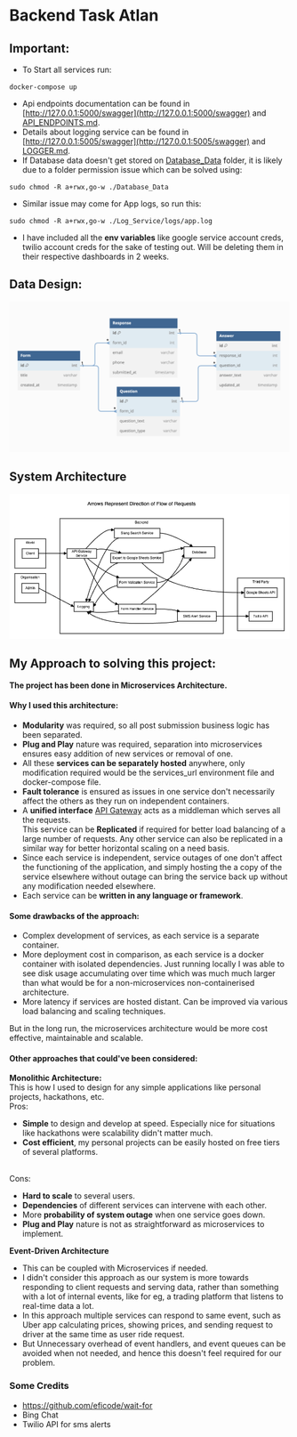 # Backend Task Atlan

## Important:

- To Start all services run:

```
docker-compose up
```

- Api endpoints documentation can be found in [http://127.0.0.1:5000/swagger](http://127.0.0.1:5000/swagger) and [API_ENDPOINTS.md](API_ENDPOINTS.md).
- Details about logging service can be found in [http://127.0.0.1:5005/swagger](http://127.0.0.1:5005/swagger) and [LOGGER.md](LOGGER.md).
- If Database data doesn't get stored on [Database_Data](Database_Data) folder, it is likely due to a folder permission issue which can be solved using:
```
sudo chmod -R a+rwx,go-w ./Database_Data
```
- Similar issue may come for App logs, so run this: 
```
sudo chmod -R a+rwx,go-w ./Log_Service/logs/app.log
```
- I have included all the **env variables** like google service account creds, twilio account creds for the sake of testing out. Will be deleting them in their respective dashboards in 2 weeks.

## Data Design:

![](Design/Data_design.png)

## System Architecture

![Design/System_Design.png](Design/System_Design.png)

## My Approach to solving this project:

**The project has been done in Microservices Architecture.**

#### Why I used this architecture:
- **Modularity** was required, so all post submission business logic has been separated.
- **Plug and Play** nature was required, separation into microservices ensures easy addition of new services or removal of one.
- All these **services can be separately hosted** anywhere, only modification required would be the services_url environment file and docker-compose file.
- **Fault tolerance** is ensured as issues in one service don't necessarily affect the others as they run on independent containers.
- A **unified interface** [API Gateway](API_Gateway) acts as a middleman which serves all the requests.<br/> This service can be **Replicated** if required for better load balancing of a large number of requests. Any other service can also be replicated in a similar way for better horizontal scaling on a need basis.
- Since each service is independent, service outages of one don't affect the functioning of the application, and simply hosting the a copy of the service elsewhere without outage can bring the service back up without any modification needed elsewhere.
- Each service can be **written in any language or framework**.

#### Some drawbacks of the approach:
- Complex development of services, as each service is a separate container.
- More deployment cost in comparison, as each service is a docker container with isolated dependencies. Just running locally I was able to see disk usage accumulating over time which was much much larger than what would be for a non-microservices non-containerised architecture.
- More latency if services are hosted distant. Can be improved via various load balancing and scaling techniques.

But in the long run, the microservices architecture would be more cost effective, maintainable and scalable.

#### Other approaches that could've been considered:
**Monolithic Architecture:**<br/>
This is how I used to design for any simple applications like personal projects, hackathons, etc.<br/>
Pros:
- **Simple** to design and develop at speed. Especially nice for situations like hackathons were scalability didn't matter much.
- **Cost efficient**, my personal projects can be easily hosted on free tiers of several platforms. 

<br/>
Cons:

- **Hard to scale** to several users.
- **Dependencies** of different services can intervene with each other.
- More **probability of system outage** when one service goes down.
- **Plug and Play** nature is not as straightforward as microservices to implement.

**Event-Driven Architecture**<br/>
- This can be coupled with Microservices if needed. 
- I didn't consider this approach as our system is more towards responding to client requests and serving data, rather than something with a lot of internal events, like for eg, a trading platform that listens to real-time data a lot.
- In this approach multiple services can respond to same event, such as Uber app calculating prices, showing prices, and sending request to driver at the same time as user ride request.
- But Unnecessary overhead of event handlers, and event queues can be avoided when not needed, and hence this doesn't feel required for our problem.


### Some Credits
- https://github.com/eficode/wait-for
- Bing Chat
- Twilio API for sms alerts